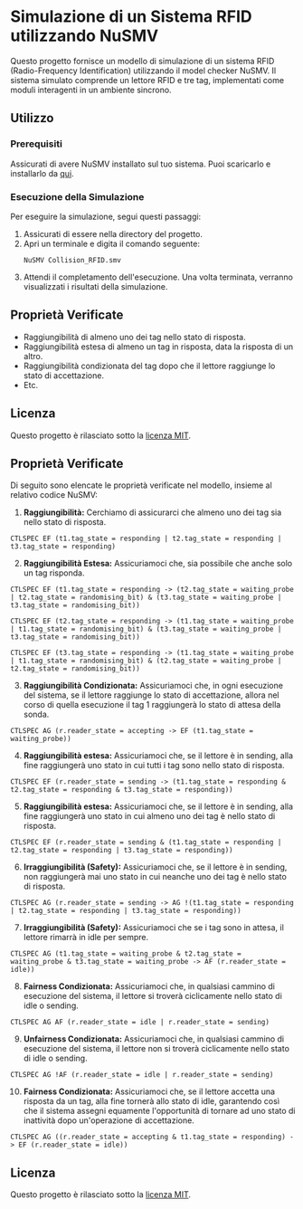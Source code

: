 # Simulazione di un Sistema RFID utilizzando NuSMV

Questo progetto fornisce un modello di simulazione di un sistema RFID (Radio-Frequency Identification) utilizzando il model checker NuSMV. Il sistema simulato comprende un lettore RFID e tre tag, implementati come moduli interagenti in un ambiente sincrono.

## Utilizzo

### Prerequisiti
Assicurati di avere NuSMV installato sul tuo sistema. Puoi scaricarlo e installarlo da [qui](https://nusmv.fbk.eu/).

### Esecuzione della Simulazione
Per eseguire la simulazione, segui questi passaggi:
1. Assicurati di essere nella directory del progetto.
2. Apri un terminale e digita il comando seguente:
    ```
    NuSMV Collision_RFID.smv
    ```
3. Attendi il completamento dell'esecuzione. Una volta terminata, verranno visualizzati i risultati della simulazione.

## Proprietà Verificate

- Raggiungibilità di almeno uno dei tag nello stato di risposta.
- Raggiungibilità estesa di almeno un tag in risposta, data la risposta di un altro.
- Raggiungibilità condizionata del tag dopo che il lettore raggiunge lo stato di accettazione.
- Etc.

## Licenza

Questo progetto è rilasciato sotto la [licenza MIT](LICENSE).


## Proprietà Verificate

Di seguito sono elencate le proprietà verificate nel modello, insieme al relativo codice NuSMV:

1. **Raggiungibilità:**
Cerchiamo di assicurarci che almeno uno dei tag sia nello stato di risposta.
```   
CTLSPEC EF (t1.tag_state = responding | t2.tag_state = responding | t3.tag_state = responding)
```

2. **Raggiungibilità Estesa:**
Assicuriamoci che, sia possibile che anche solo un tag risponda.
```
CTLSPEC EF (t1.tag_state = responding -> (t2.tag_state = waiting_probe | t2.tag_state = randomising_bit) & (t3.tag_state = waiting_probe | t3.tag_state = randomising_bit))
```
```
CTLSPEC EF (t2.tag_state = responding -> (t1.tag_state = waiting_probe | t1.tag_state = randomising_bit) & (t3.tag_state = waiting_probe | t3.tag_state = randomising_bit))
```
```
CTLSPEC EF (t3.tag_state = responding -> (t1.tag_state = waiting_probe | t1.tag_state = randomising_bit) & (t2.tag_state = waiting_probe | t2.tag_state = randomising_bit))
```

3. **Raggiungibilità Condizionata:**
Assicuriamoci che, in ogni esecuzione del sistema, se il lettore raggiunge lo stato di accettazione, allora nel corso di quella esecuzione il tag 1 raggiungerà lo stato di attesa della sonda.
```
CTLSPEC AG (r.reader_state = accepting -> EF (t1.tag_state = waiting_probe))
```

4. **Raggiungibilità estesa:**
Assicuriamoci che, se il lettore è in sending, alla fine raggiungerà uno stato in cui tutti i tag sono nello stato di risposta.
```
CTLSPEC EF (r.reader_state = sending -> (t1.tag_state = responding & t2.tag_state = responding & t3.tag_state = responding))
```

5. **Raggiungibilità estesa:**
Assicuriamoci che, se il lettore è in sending, alla fine raggiungerà uno stato in cui almeno uno dei tag è nello stato di risposta.
```
CTLSPEC EF (r.reader_state = sending & (t1.tag_state = responding | t2.tag_state = responding | t3.tag_state = responding))
```

6. **Irraggiungibilità (Safety):**
Assicuriamoci che, se il lettore è in sending, non raggiungerà mai uno stato in cui neanche uno dei tag è nello stato di risposta.
```
CTLSPEC AG (r.reader_state = sending -> AG !(t1.tag_state = responding | t2.tag_state = responding | t3.tag_state = responding))
```

7. **Irraggiungibilità (Safety):**
Assicuriamoci che se i tag sono in attesa, il lettore rimarrà in idle per sempre.
```
CTLSPEC AG (t1.tag_state = waiting_probe & t2.tag_state = waiting_probe & t3.tag_state = waiting_probe -> AF (r.reader_state = idle))
```

8. **Fairness Condizionata:**
Assicuriamoci che, in qualsiasi cammino di esecuzione del sistema, il lettore si troverà ciclicamente nello stato di idle o sending.
```
CTLSPEC AG AF (r.reader_state = idle | r.reader_state = sending)
```

9. **Unfairness Condizionata:**
Assicuriamoci che, in qualsiasi cammino di esecuzione del sistema, il lettore non si troverà ciclicamente nello stato di idle o sending.
```
CTLSPEC AG !AF (r.reader_state = idle | r.reader_state = sending)
```

10. **Fairness Condizionata:**
Assicuriamoci che, se il lettore accetta una risposta da un tag, alla fine tornerà allo stato di idle, garantendo così che il sistema assegni equamente l'opportunità di tornare ad uno stato di inattività dopo un'operazione di accettazione.
 ```
 CTLSPEC AG ((r.reader_state = accepting & t1.tag_state = responding) -> EF (r.reader_state = idle))
 ```

## Licenza

Questo progetto è rilasciato sotto la [licenza MIT](LICENSE).
